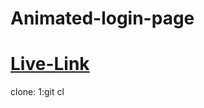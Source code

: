 # Animated-login-page
<h1><a href="https://animated-monkey-login.netlify.app/">Live-Link</a></h1>
clone:
1:git cl